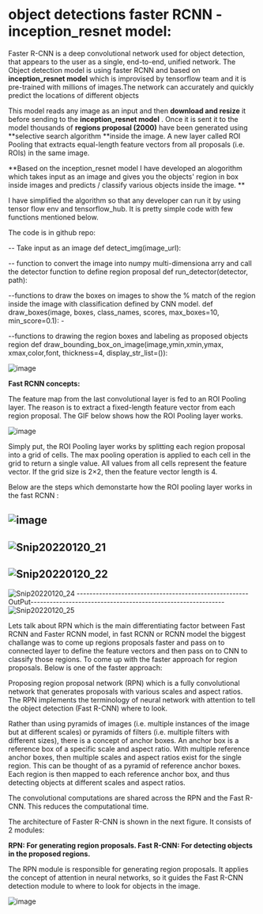 # object detections faster RCNN - inception_resnet model:

Faster R-CNN is a deep convolutional network used for object detection, that appears to the user as a single, end-to-end, unified network.
The Object detection model is using faster RCNN and based on **inception_resnet model** which is improvised by tensorflow team and it is pre-trained with millions of images.The network can accurately and quickly predict the locations of different objects

This model reads any image as an input and then **download and resize** it before sending to the **inception_resnet model** . Once it is sent it to the model thousands of **regions proposal (2000)**  have been generated using **selective search algorithm **inside the image. A new layer called ROI Pooling that extracts equal-length feature vectors from all proposals (i.e. ROIs) in the same image.

**Based on the inception_resnet model I have developed an alogorithm which takes input as an image and gives you the objects' region in box inside images and predicts / classify various objects inside the image.
**

I have simplified the algorithm so that any developer can run it by using tensor flow env and tensorflow_hub. It is pretty simple code with few functions mentioned below.

The code is in github repo:


-- Take input as an image
def detect_img(image_url):

-- function to convert the image into numpy multi-dimensiona arry and call the detector function to define region proposal
def run_detector(detector, path):

--functions to draw the boxes on images to show the % match of the region inside the image with classification defined by CNN model.
def draw_boxes(image, boxes, class_names, scores, max_boxes=10, min_score=0.1): - 

--functions to drawing the region boxes and labeling as proposed objects region
def draw_bounding_box_on_image(image,ymin,xmin,ymax, xmax,color,font, thickness=4, display_str_list=()):

![image](https://user-images.githubusercontent.com/2432102/150046416-612d0802-2ebc-4291-8751-92746aa73eec.png)


**Fast RCNN concepts:**

The feature map from the last convolutional layer is fed to an ROI Pooling layer. The reason is to extract a fixed-length feature vector from each region proposal. The GIF below shows how the ROI Pooling layer works.



![image](https://user-images.githubusercontent.com/2432102/150331485-c298e1b5-9f9d-4f38-81e6-329c01fbefb7.png)


Simply put, the ROI Pooling layer works by splitting each region proposal into a grid of cells. The max pooling operation is applied to each cell in the grid to return a single value. All values from all cells represent the feature vector. If the grid size is 2×2, then the feature vector length is 4.

Below are the steps which demonstarte how the ROI pooling layer works in the fast RCNN :

![image](https://user-images.githubusercontent.com/2432102/150331554-2fbf89a6-370c-478d-b828-d4cfeeeb0429.png)
-------------------------------------------------------------------------------------------------------------------
![Snip20220120_21](https://user-images.githubusercontent.com/2432102/150337295-fa21c98b-8f30-424e-8f25-394d7b0b02cf.png)
-------------------------------------------------------------------------------------------------------------------
![Snip20220120_22](https://user-images.githubusercontent.com/2432102/150337309-bc0af853-a863-484a-8202-efa8f538d22d.png)
-------------------------------------------------------------------------------------------------------------------
![Snip20220120_24](https://user-images.githubusercontent.com/2432102/150337324-a93058cc-d56a-4116-851c-d5ab9ffc35e2.png)
------------------------------------------------------OutPut-------------------------------------------------------------
![Snip20220120_25](https://user-images.githubusercontent.com/2432102/150337337-d60f6a73-38b1-450a-8c37-57c1952b37bb.png)



Lets talk about RPN which is the main differentiating factor between Fast RCNN and Faster RCNN model, in fast RCNN or RCNN model the biggest challange was to come up regions proposals faster and pass on to connected layer to define the feature vectors and then pass on to CNN to classify those regions. To come up with the faster approach for region proposals. Below is one of the faster approach: 

Proposing region proposal network (RPN) which is a fully convolutional network that generates proposals with various scales and aspect ratios. The RPN implements the terminology of neural network with attention to tell the object detection (Fast R-CNN) where to look.

Rather than using pyramids of images (i.e. multiple instances of the image but at different scales) or pyramids of filters (i.e. multiple filters with different sizes), there is a concept of anchor boxes. An anchor box is a reference box of a specific scale and aspect ratio. With multiple reference anchor boxes, then multiple scales and aspect ratios exist for the single region. This can be thought of as a pyramid of reference anchor boxes. Each region is then mapped to each reference anchor box, and thus detecting objects at different scales and aspect ratios.

The convolutional computations are shared across the RPN and the Fast R-CNN. This reduces the computational time.

The architecture of Faster R-CNN is shown in the next figure. It consists of 2 modules:

**RPN: For generating region proposals.
Fast R-CNN: For detecting objects in the proposed regions.**

The RPN module is responsible for generating region proposals. It applies the concept of attention in neural networks, so it guides the Fast R-CNN detection module to where to look for objects in the image.


![image](https://user-images.githubusercontent.com/2432102/150366250-3a2f44f6-aaf1-4fad-b705-6337d03d6b65.png)


